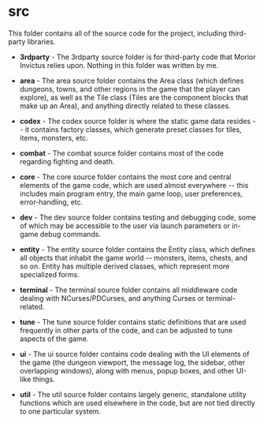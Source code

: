 # src

This folder contains all of the source code for the project, including third-party libraries.

* **3rdparty** - The 3rdparty source folder is for third-party code that Morior Invictus relies upon. Nothing in this folder was written by me.

* **area** - The area source folder contains the Area class (which defines dungeons, towns, and other regions in the game that the player can explore), as well
as the Tile class (Tiles are the component blocks that make up an Area), and anything directly related to these classes.

* **codex** - The codex source folder is where the static game data resides -- it contains factory classes, which generate preset classes for tiles, items,
monsters, etc.

* **combat** - The combat source folder contains most of the code regarding fighting and death.

* **core** - The core source folder contains the most core and central elements of the game code, which are used almost everywhere -- this includes main program
entry, the main game loop, user preferences, error-handling, etc.

* **dev** - The dev source folder contains testing and debugging code, some of which may be accessible to the user via launch parameters or in-game debug
commands.

* **entity** - The entity source folder contains the Entity class, which defines all objects that inhabit the game world -- monsters, items, chests, and so on.
Entity has multiple derived classes, which represent more specialized forms.

* **terminal** - The terminal source folder contains all middleware code dealing with NCurses/PDCurses, and anything Curses or terminal-related.

* **tune** - The tune source folder contains static definitions that are used frequently in other parts of the code, and can be adjusted to tune aspects of the
game.

* **ui** - The ui source folder contains code dealing with the UI elements of the game (the dungeon viewport, the message log, the sidebar, other overlapping
windows), along with menus, popup boxes, and other UI-like things.

* **util** - The util source folder contains largely generic, standalone utility functions which are used elsewhere in the code, but are not tied directly to
one particular system.
